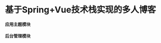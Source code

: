 # 基于Spring+Vue技术栈实现的多人博客



#### 应用主题模块

[nblog-app-webui]: https://github.com/106umao/nblog-app-webui
[nblog-app-rearend]: https://github.com/106umao/nblog-app-rearend

#### 后台管理模块

[nblog-admin-webui]: https://github.com/106umao/nblog-admin-webui
[nblog-admin-rearend]: https://github.com/106umao/nblog-admin-rearend

